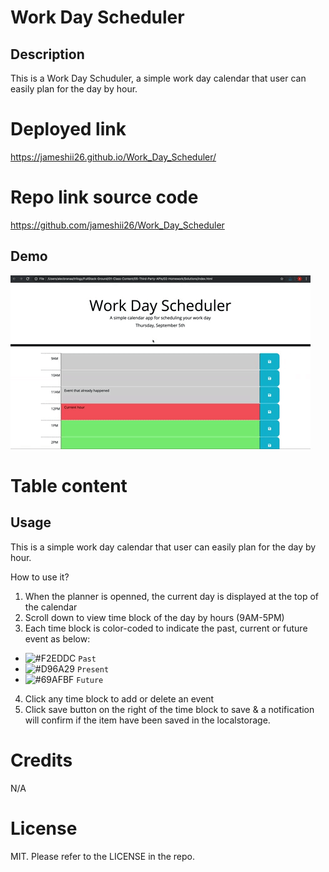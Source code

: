 # Work Day Scheduler

## Description
This is a Work Day Schuduler, a simple work day calendar that user can easily plan for the day by hour. 

# Deployed link
https://jameshii26.github.io/Work_Day_Scheduler/

# Repo link source code
https://github.com/jameshii26/Work_Day_Scheduler

## Demo
![Work Day Scheduler Demo](./assets/images/05-third-party-apis-homework-demo.gif)

# Table content

## Usage
This is a simple work day calendar that user can easily plan for the day by hour. 

How to use it?

 1. When the planner is openned, the current day is displayed at the top of the calendar
 2. Scroll down to view time block of the day by hours (9AM-5PM)
 3. Each time block is color-coded to indicate the past, current or future event as below:
  * ![#F2EDDC](https://via.placeholder.com/15/F2EDDC/000000?text=+) `Past`
  * ![#D96A29](https://via.placeholder.com/15/D96A29/000000?text=+) `Present`
  * ![#69AFBF](https://via.placeholder.com/15/1589F0/000000?text=+) `Future` 
 4. Click any time block to add or delete an event
 5. Click save button on the right of the time block to save & a notification will confirm if the item have been saved in the localstorage.
  
# Credits
N/A

# License
MIT. Please refer to the LICENSE in the repo.

